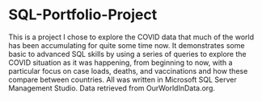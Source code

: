 # SQL-Portfolio-Project

This is a project I chose to explore the COVID data that much of the world has been accumulating for quite some time now. It demonstrates some basic to advanced SQL
skills by using a series of queries to explore the COVID situation as it was happening, from beginning to now, with a particular focus on case loads, deaths, and vaccinations
and how these compare between countries. All was written in Microsoft SQL Server Management Studio. Data retrieved from OurWorldInData.org.
